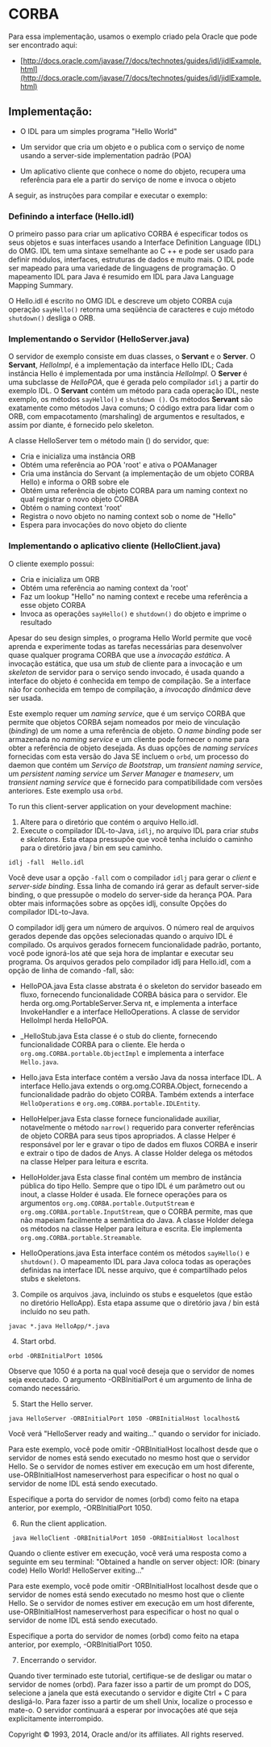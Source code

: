 # CORBA

Para essa implementação, usamos o exemplo criado pela Oracle que pode ser encontrado aqui: 

- [http://docs.oracle.com/javase/7/docs/technotes/guides/idl/jidlExample.html](http://docs.oracle.com/javase/7/docs/technotes/guides/idl/jidlExample.html)

## Implementação:

- O IDL para um simples programa "Hello World"

- Um servidor que cria um objeto e o publica com o serviço de nome usando a server-side implementation padrão (POA)

- Um aplicativo cliente que conhece o nome do objeto, recupera uma referência para ele a partir do serviço de nome e invoca o objeto

A seguir, as instruções para compilar e executar o exemplo:


### Definindo a interface (Hello.idl)

O primeiro passo para criar um aplicativo CORBA é especificar todos os seus objetos e suas interfaces usando a Interface Definition Language (IDL) do OMG. IDL tem uma sintaxe semelhante ao C ++ e pode ser usado para definir módulos, interfaces, estruturas de dados e muito mais. O IDL pode ser mapeado para uma variedade de linguagens de programação. O mapeamento IDL para Java é resumido em IDL para Java Language Mapping Summary.

O Hello.idl é escrito no OMG IDL e descreve um objeto CORBA cuja operação `sayHello()` retorna uma seqüência de caracteres e cujo método `shutdown()` desliga o ORB.

### Implementando o Servidor (HelloServer.java)

O servidor de exemplo consiste em duas classes, o **Servant** e o **Server**. O **Servant**, *HelloImpl*, é a implementação da interface Hello IDL; Cada instância Hello é implementada por uma instância *HelloImpl*. O **Server** é uma subclasse de *HelloPOA*, que é gerada pelo compilador `idlj` a partir do exemplo IDL. O **Servant** contém um método para cada operação IDL, neste exemplo, os métodos `sayHello()` e `shutdown ()`. Os métodos **Servant** são exatamente como métodos Java comuns; O código extra para lidar com o ORB, com empacotamento (marshaling) de argumentos e resultados, e assim por diante, é fornecido pelo skeleton.

A classe HelloServer tem o método main () do servidor, que:

- Cria e inicializa uma instância ORB
- Obtém uma referência ao POA 'root' e ativa o POAManager
- Cria uma instância do Servant (a implementação de um objeto CORBA Hello) e informa o ORB sobre ele
- Obtém uma referência de objeto CORBA para um naming context no qual registrar o novo objeto CORBA
- Obtém o naming context 'root'
- Registra o novo objeto no naming context sob o nome de "Hello"
- Espera para invocações do novo objeto do cliente


### Implementando o aplicativo cliente (HelloClient.java)

O cliente exemplo possui:

- Cria e inicializa um ORB
- Obtém uma referência ao naming context da 'root'
- Faz um lookup "Hello" no naming context e recebe uma referência a esse objeto CORBA
- Invoca as operações `sayHello()` e `shutdown()` do objeto e imprime o resultado

Apesar do seu design simples, o programa Hello World permite que você aprenda e experimente todas as tarefas necessárias para desenvolver quase qualquer programa CORBA que use a *invocação estática*. A invocação estática, que usa um *stub* de cliente para a invocação e um *skeleton* de servidor para o serviço sendo invocado, é usada quando a interface do objeto é conhecida em tempo de compilação. Se a interface não for conhecida em tempo de compilação, a *invocação dinâmica* deve ser usada.

Este exemplo requer um *naming service*, que é um serviço CORBA que permite que objetos CORBA sejam nomeados por meio de vinculação (*binding*) de um nome a uma referência de objeto. O *name binding* pode ser armazenada no *naming service* e um cliente pode fornecer o nome para obter a referência de objeto desejada. As duas opções de *naming services* fornecidas com esta versão do Java SE incluem o `orbd`, um processo do daemon que contém um *Serviço de Bootstrap*, um *transient naming service*, um *persistent naming service* um *Server Manager* e *tnameserv*, um *transient naming service* que é fornecido para compatibilidade com versões anteriores. Este exemplo usa `orbd`.

To run this client-server application on your development machine:

1. Altere para o diretório que contém o arquivo Hello.idl.
2. Execute o compilador IDL-to-Java, `idlj`, no arquivo IDL para criar *stubs* e *skeletons*. Esta etapa pressupõe que você tenha incluído o caminho para o diretório java / bin em seu caminho.

```
idlj -fall  Hello.idl
```

Você deve usar a opção `-fall` com o compilador `idlj` para gerar o *client* e *server-side binding*. Essa linha de comando irá gerar as default server-side binding, o que pressupõe o modelo do server-side da herança POA. Para obter mais informações sobre as opções idlj, consulte Opções do compilador IDL-to-Java.

O compilador idlj gera um número de arquivos. O número real de arquivos gerados depende das opções selecionadas quando o arquivo IDL é compilado. Os arquivos gerados fornecem funcionalidade padrão, portanto, você pode ignorá-los até que seja hora de implantar e executar seu programa. Os arquivos gerados pelo compilador idlj para Hello.idl, com a opção de linha de comando -fall, são:

- HelloPOA.java
Esta classe abstrata é o skeleton do servidor baseado em fluxo, fornecendo funcionalidade CORBA básica para o servidor. Ele herda org.omg.PortableServer.Serva nt, e implementa a interface InvokeHandler e a interface HelloOperations. A classe de servidor HelloImpl herda HelloPOA.

- _HelloStub.java
Esta classe é o stub do cliente, fornecendo funcionalidade CORBA para o cliente. Ele herda o `org.omg.CORBA.portable.ObjectImpl` e implementa a interface `Hello.java`.

- Hello.java
Esta interface contém a versão Java da nossa interface IDL. A interface Hello.java extends o org.omg.CORBA.Object, fornecendo a funcionalidade padrão do objeto CORBA. Também extends a interface `HelloOperations` e `org.omg.CORBA.portable.IDLEntity`.

- HelloHelper.java
Esta classe fornece funcionalidade auxiliar, notavelmente o método `narrow()` requerido para converter referências de objeto CORBA para seus tipos apropriados. A classe Helper é responsável por ler e gravar o tipo de dados em fluxos CORBA e inserir e extrair o tipo de dados de Anys. A classe Holder delega os métodos na classe Helper para leitura e escrita.

- HelloHolder.java
Esta classe final contém um membro de instância pública do tipo Hello. Sempre que o tipo IDL é um parâmetro out ou inout, a classe Holder é usada. Ele fornece operações para os argumentos `org.omg.CORBA.portable.OutputStream` e `org.omg.CORBA.portable.InputStream`, que o CORBA permite, mas que não mapeiam facilmente a semântica do Java. A classe Holder delega os métodos na classe Helper para leitura e escrita. Ele implementa `org.omg.CORBA.portable.Streamable`.

- HelloOperations.java
Esta interface contém os métodos `sayHello()` e `shutdown()`. O mapeamento IDL para Java coloca todas as operações definidas na interface IDL nesse arquivo, que é compartilhado pelos stubs e skeletons.


3. Compile os arquivos .java, incluindo os stubs e esqueletos (que estão no diretório HelloApp). Esta etapa assume que o diretório java / bin está incluído no seu path.

```
javac *.java HelloApp/*.java
```

4. Start orbd.

```
orbd -ORBInitialPort 1050&
```

Observe que 1050 é a porta na qual você deseja que o servidor de nomes seja executado. O argumento -ORBInitialPort é um argumento de linha de comando necessário. 

5. Start the Hello server.

```
java HelloServer -ORBInitialPort 1050 -ORBInitialHost localhost&
```

Você verá "HelloServer ready and waiting..." quando o servidor for iniciado.

Para este exemplo, você pode omitir -ORBInitialHost localhost desde que o servidor de nomes está sendo executado no mesmo host que o servidor Hello. Se o servidor de nomes estiver em execução em um host diferente, use-ORBInitialHost nameserverhost para especificar o host no qual o servidor de nome IDL está sendo executado.

Especifique a porta do servidor de nomes (orbd) como feito na etapa anterior, por exemplo, -ORBInitialPort 1050.

6. Run the client application.

```
 java HelloClient -ORBInitialPort 1050 -ORBInitialHost localhost
```

Quando o cliente estiver em execução, você verá uma resposta como a seguinte em seu terminal: "Obtained a handle on server object: IOR: (binary code) Hello World! HelloServer exiting..."

Para este exemplo, você pode omitir -ORBInitialHost localhost desde que o servidor de nomes está sendo executado no mesmo host que o cliente Hello. Se o servidor de nomes estiver em execução em um host diferente, use-ORBInitialHost nameserverhost para especificar o host no qual o servidor de nome IDL está sendo executado.

Especifique a porta do servidor de nomes (orbd) como feito na etapa anterior, por exemplo, -ORBInitialPort 1050.

7. Encerrando o servidor.

Quando tiver terminado este tutorial, certifique-se de desligar ou matar o servidor de nomes (orbd). Para fazer isso a partir de um prompt do DOS, selecione a janela que está executando o servidor e digite Ctrl + C para desligá-lo. Para fazer isso a partir de um shell Unix, localize o processo e mate-o. O servidor continuará a esperar por invocações até que seja explicitamente interrompido.



Copyright © 1993, 2014, Oracle and/or its affiliates. All rights reserved.